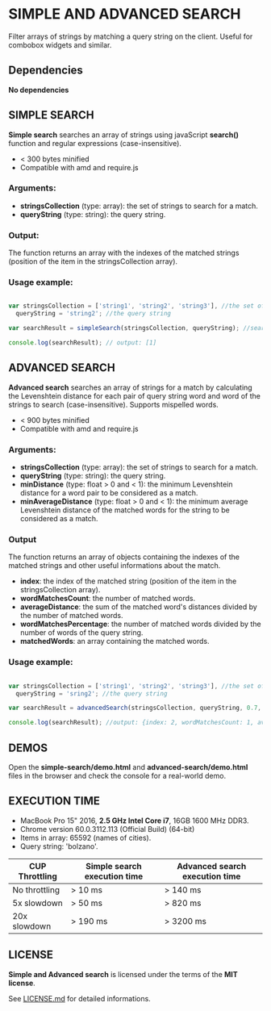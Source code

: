 # SIMPLE AND ADVANCED SEARCH

Filter arrays of strings by matching a query string on the client.
Useful for combobox widgets and similar.

## Dependencies

**No dependencies**

## SIMPLE SEARCH

**Simple search** searches an array of strings using javaScript **search()** function and regular expressions (case-insensitive).

* < 300 bytes minified
* Compatible with amd and require.js

### Arguments:

* **stringsCollection** (type: array): the set of strings to search for a match.
* **queryString** (type: string): the query string.


### Output:

The function returns an array with the indexes of the matched strings (position of the item in the stringsCollection array).


### Usage example:

```javascript

var stringsCollection = ['string1', 'string2', 'string3'], //the set of string to search for a match
  queryString = 'string2'; //the query string

var searchResult = simpleSearch(stringsCollection, queryString); //search ...

console.log(searchResult); // output: [1]

```


## ADVANCED SEARCH

**Advanced search** searches an array of strings for a match by calculating the Levenshtein distance for each pair of query string word and word of the strings to search (case-insensitive). Supports mispelled words.

* < 900 bytes minified
* Compatible with amd and require.js

### Arguments:

* **stringsCollection** (type: array): the set of strings to search for a match.
* **queryString** (type: string): the query string.
* **minDistance** (type: float > 0 and < 1): the minimum Levenshtein distance for a word pair to be considered as a match. 
* **minAverageDistance** (type: float > 0 and < 1): the minimum average Levenshtein distance of the matched words for the string to be considered as a match.


### Output

The function returns an array of objects containing the indexes of the matched strings and other useful informations about the match.

* **index**: the index of the matched string (position of the item in the stringsCollection array).
* **wordMatchesCount**: the number of matched words.
* **averageDistance**: the sum of the matched word's distances divided by the number of matched words.
* **wordMatchesPercentage**: the number of matched words divided by the number of words of the query string.
* **matchedWords**: an array containing the matched words.


### Usage example:

```javascript

var stringsCollection = ['string1', 'string2', 'string3'], //the set of string to search for a match
  queryString = 'sring2'; //the query string

var searchResult = advancedSearch(stringsCollection, queryString, 0.7, 0.7); //search ...

console.log(searchResult); //output: {index: 2, wordMatchesCount: 1, averageDistance: 0.XXX, wordMatchesPercentage: 0.XXX, matchedWords: ['string2']}

```

## DEMOS

Open the **simple-search/demo.html** and **advanced-search/demo.html** files in the browser and check the console for a real-world demo.


## EXECUTION TIME


* MacBook Pro 15" 2016, **2.5 GHz Intel Core i7**, 16GB 1600 MHz DDR3.
* Chrome version 60.0.3112.113 (Official Build) (64-bit)
* Items in array: 65592 (names of cities).
* Query string: 'bolzano'.


CUP Throttling | Simple search execution time | Advanced search execution time
---------------|------------------------------|---------------------------------
No throttling | > 10 ms | > 140 ms
5x slowdown | > 50 ms | > 820 ms
20x slowdown | > 190 ms | > 3200 ms


## LICENSE

**Simple and Advanced search** is licensed under the terms of the **MIT license**.

See [LICENSE.md](LICENSE.md) for detailed informations.